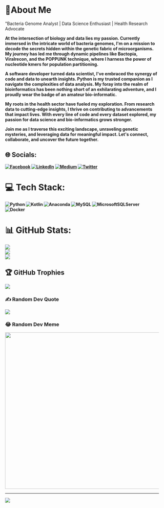 # 💫About Me 
"Bacteria Genome Analyst | Data Science Enthusiast | Health Research Advocate<b>

At the intersection of biology and data lies my passion. Currently immersed in the intricate world of bacteria genomes, I'm on a mission to decode the secrets hidden within the genetic fabric of microorganisms. My journey has led me through dynamic pipelines like Bactopia, Viralrecon, and the POPPUNK technique, where I harness the power of nucleotide kmers for population partitioning.<b>

A software developer turned data scientist, I've embraced the synergy of code and data to unearth insights. Python is my trusted companion as I navigate the complexities of data analysis. My foray into the realm of bioinformatics has been nothing short of an exhilarating adventure, and I proudly wear the badge of an amateur bio-informatic.<b>

My roots in the health sector have fueled my exploration. From research data to cutting-edge insights, I thrive on contributing to advancements that impact lives. With every line of code and every dataset explored, my passion for data science and bio-informatics grows stronger.<b>

Join me as I traverse this exciting landscape, unraveling genetic mysteries, and leveraging data for meaningful impact. Let's connect, collaborate, and uncover the future together.<b>


## 🌐 Socials:
[![Facebook](https://img.shields.io/badge/Facebook-%231877F2.svg?logo=Facebook&logoColor=white)](https://facebook.com/alushaks) [![LinkedIn](https://img.shields.io/badge/LinkedIn-%230077B5.svg?logo=linkedin&logoColor=white)](https://linkedin.com/in/https://www.linkedin.com/in/r-eng-alumanda-shakankale/) [![Medium](https://img.shields.io/badge/Medium-12100E?logo=medium&logoColor=white)](https://medium.com/@alushaks) [![Twitter](https://img.shields.io/badge/Twitter-%231DA1F2.svg?logo=Twitter&logoColor=white)](https://twitter.com/alushaks) 

# 💻 Tech Stack:
![Python](https://img.shields.io/badge/python-3670A0?style=for-the-badge&logo=python&logoColor=ffdd54) ![Kotlin](https://img.shields.io/badge/kotlin-%230095D5.svg?style=for-the-badge&logo=kotlin&logoColor=white) ![Anaconda](https://img.shields.io/badge/Anaconda-%2344A833.svg?style=for-the-badge&logo=anaconda&logoColor=white) ![MySQL](https://img.shields.io/badge/mysql-%2300f.svg?style=for-the-badge&logo=mysql&logoColor=white) ![MicrosoftSQLServer](https://img.shields.io/badge/Microsoft%20SQL%20Sever-CC2927?style=for-the-badge&logo=microsoft%20sql%20server&logoColor=white) ![Docker](https://img.shields.io/badge/docker-%230db7ed.svg?style=for-the-badge&logo=docker&logoColor=white)
# 📊 GitHub Stats:
![](https://github-readme-stats.vercel.app/api?username=alushaks&theme=dark&hide_border=false&include_all_commits=false&count_private=false)<br/>
![](https://github-readme-streak-stats.herokuapp.com/?user=alushaks&theme=dark&hide_border=false)<br/>
![](https://github-readme-stats.vercel.app/api/top-langs/?username=alushaks&theme=dark&hide_border=false&include_all_commits=false&count_private=false&layout=compact)

## 🏆 GitHub Trophies
![](https://github-profile-trophy.vercel.app/?username=alushaks&theme=radical&no-frame=false&no-bg=true&margin-w=4)

### ✍️ Random Dev Quote
![](https://quotes-github-readme.vercel.app/api?type=horizontal&theme=radical)

### 😂 Random Dev Meme
<img src="https://random-memer.herokuapp.com/" width="512px"/>

---
[![](https://visitcount.itsvg.in/api?id=alushaks&icon=0&color=0)](https://visitcount.itsvg.in)
